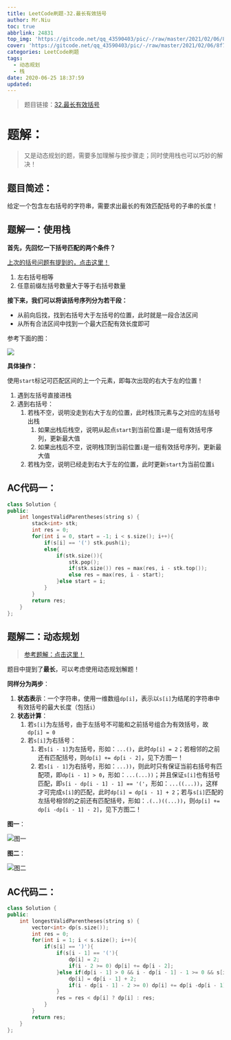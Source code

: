 ```yaml
---
title: LeetCode刷题-32.最长有效括号
author: Mr.Niu
toc: true
abbrlink: 24831
top_img: 'https://gitcode.net/qq_43590403/pic/-/raw/master/2021/02/06/8f7e2b60c489d794b40e5a793f4cf20e.png'
cover: 'https://gitcode.net/qq_43590403/pic/-/raw/master/2021/02/06/8f7e2b60c489d794b40e5a793f4cf20e.png'
categories: LeetCode刷题
tags:
  - 动态规划
  - 栈
date: 2020-06-25 18:37:59
updated:
---
```














> 题目链接：[32.最长有效括号](https://leetcode-cn.com/problems/longest-valid-parentheses/)



# 题解：



> 又是动态规划的题，需要多加理解与按步骤走；同时使用栈也可以巧妙的解决！



## 题目简述：

给定一个包含左右括号的字符串，需要求出最长的有效匹配括号的子串的长度！

## 题解一：使用栈



**首先，先回忆一下括号匹配的两个条件？**

[上次的括号问题有提到的，点击这里！](https://www.itnxd.cn/posts/51962.html)

1. 左右括号相等
2. 任意前缀左括号数量大于等于右括号数量



**接下来，我们可以将该括号序列分为若干段：**

- 从前向后找，找到右括号大于左括号的位置，此时就是一段合法区间
- 从所有合法区间中找到一个最大匹配有效长度即可



参考下面的图：

![](https://gitcode.net/qq_43590403/pic/-/raw/master/2020/06/25/bbdfb8f792e66e3fcd126bca892faa30.png)



**具体操作：**

使用`start`标记可匹配区间的上一个元素，即每次出现的右大于左的位置！

1. 遇到左括号直接进栈
2. 遇到右括号：
   1. 若栈不空，说明没走到右大于左的位置，此时栈顶元素与之对应的左括号出栈
      1. 如果出栈后栈空，说明从起点`start`到当前位置`i`是一组有效括号序列，更新最大值
      2. 如果出栈后不空，说明栈顶到当前位置`i`是一组有效括号序列，更新最大值
   2. 若栈为空，说明已经走到右大于左的位置，此时更新`start`为当前位置`i`



## AC代码一：



```c++
class Solution {
public:
    int longestValidParentheses(string s) {
        stack<int> stk;
        int res = 0;
        for(int i = 0, start = -1; i < s.size(); i++){
            if(s[i] == '(') stk.push(i);
            else{
                if(stk.size()){
                    stk.pop();
                    if(stk.size()) res = max(res, i - stk.top());
                    else res = max(res, i - start);
                }else start = i;
            }
        }
        return res;
    }
};
```





## 题解二：动态规划



> [参考题解：点击这里！](https://leetcode-cn.com/problems/longest-valid-parentheses/solution/dong-tai-gui-hua-si-lu-xiang-jie-c-by-zhanganan042/)

题目中提到了**最长**，可以考虑使用动态规划解题！



**同样分为两步**：



1. **状态表示**：一个字符串，使用一维数组`dp[i]`，表示以`s[i]`为结尾的字符串中有效括号的最大长度（包括`i`）
2. **状态计算**：
   1. 若`s[i]`为左括号，由于左括号不可能和之前括号组合为有效括号，故 `dp[i] = 0`
   2. 若`s[i]`为右括号：
      1. 若`s[i - 1]`为左括号，形如：`...()`，此时`dp[i] = 2`；若相邻的之前还有匹配括号，则`dp[i] += dp[i - 2]`，见下方图一！
      2. 若`s[i - 1]`为右括号，形如：`...))`，则此时只有保证当前右括号有匹配项，即`dp[i - 1] > 0`，形如：`...(...))`；并且保证`s[i]`也有括号匹配，即`s[i - dp[i - 1] - 1] == '('`，形如：`...((...))`，这样才可完成`s[i]`的匹配，此时`dp[i] = dp[i - 1] + 2`；若与`s[i]`匹配的左括号相邻的之前还有匹配括号，形如：`.(..)((...))`，则`dp[i] += dp[i -dp[i - 1] - 2]`，见下方图二！





**图一**：

![图一](https://i.loli.net/2020/06/25/uVBYh6mEnDbLNyz.png)



**图二**：

![图二](https://i.loli.net/2020/06/25/FRqXkij8yUD974T.png)

## AC代码二：





```c++
class Solution {
public:
    int longestValidParentheses(string s) {
        vector<int> dp(s.size());
        int res = 0;
        for(int i = 1; i < s.size(); i++){
            if(s[i] == ')'){
                if(s[i - 1] == '('){
                    dp[i] = 2;
                    if(i - 2 >= 0) dp[i] += dp[i - 2];
                }else if(dp[i - 1] > 0 && i - dp[i - 1] - 1 >= 0 && s[i - dp[i - 1] - 1] == '('){
                    dp[i] = dp[i - 1] + 2;
                    if(i - dp[i - 1] - 2 >= 0) dp[i] += dp[i -dp[i - 1] - 2];
                }
                res = res < dp[i] ? dp[i] : res;
            }
        }
        return res;
    }
};
```

